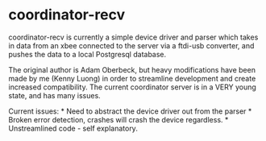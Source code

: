 coordinator-recv
=======================

coordinator-recv is currently a simple device driver and parser which takes in
data from an xbee connected to the server via a ftdi-usb converter, and pushes
the data to a local Postgresql database.


The original author is Adam Oberbeck, but heavy modifications have been made by 
me (Kenny Luong) in order to streamline development and create increased 
compatibility. The current coordinator server is in a VERY young state, and has 
many issues. 

Current issues:
    * Need to abstract the device driver out from the parser 
    * Broken error detection, crashes will crash the device regardless.
    * Unstreamlined code - self explanatory.

        

